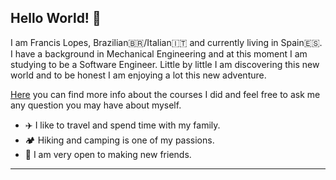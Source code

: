 ## Hello World! 👋

I am Francis Lopes, Brazilian:brazil:/Italian:it: and currently living in Spain:es:. I have a background in Mechanical Engineering and at this moment I am studying to be a Software Engineer. Little by little I am discovering this new world and to be honest I am enjoying a lot this new adventure.

[Here](https://github.com/francislopes/education/blob/main/README.md) you can find more info about the courses I did and feel free to ask me any question you may have about myself. 

- ✈️ I like to travel and spend time with my family.
- 🏕️ Hiking and camping is one of my passions.
- 🙂 I am very open to making new friends.

***
